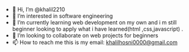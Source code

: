 - 👋 Hi, I’m @khalil2210 
- 👀 I’m interested in software engineering 
- 🌱 I’m currently learning web development on my own and i m still beginner looking to apply what i have learned(html ,css,javascript) .
- 💞️ I’m looking to collaborate on web projects for beginners  
- 📫 How to reach me this is my email:
khalilhosni0000@gmail.com

<!---
khalil2210/khalil2210 is a ✨ special ✨ repository because its `README.md` (this file) appears on your GitHub profile.
You can click the Preview link to take a look at your changes.
--->
